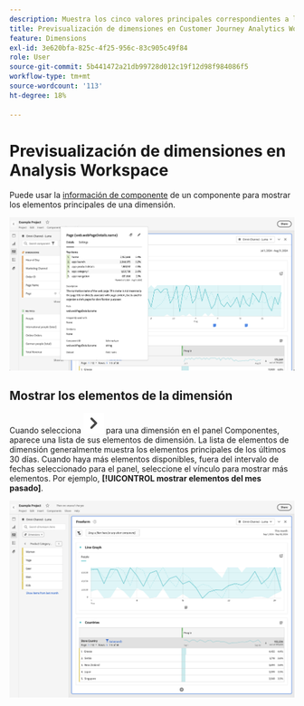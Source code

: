 ```yaml
---
description: Muestra los cinco valores principales correspondientes a las dimensiones que no sean temporales (y 15 valores para las temporales).
title: Previsualización de dimensiones en Customer Journey Analytics Workspace
feature: Dimensions
exl-id: 3e620bfa-825c-4f25-956c-83c905c49f84
role: User
source-git-commit: 5b441472a21db99728d012c19f12d98f984086f5
workflow-type: tm+mt
source-wordcount: '113'
ht-degree: 18%

---
```


# Previsualización de dimensiones en Analysis Workspace

Puede usar la [información de componente](/help/components/use-components-in-workspace.md#component-info) de un componente para mostrar los elementos principales de una dimensión.

![Información de componente](../assets/component-info.png)

<!--
Now, by default, we show dynamic values instead of static ones, with the option to turn them into static values. Other things to note:

* As your data updates, the dynamic dimension columns will update to show the current 5/15 dimension items.
* A dynamic dimension column that is copied or moved will become static.
* When hovering a static dimension column you will see a lock icon, indicating that the dimension is static.

![Dimension column popup highlighting the lock icon.](assets/dimension_static.png)

-->


## Mostrar los elementos de la dimensión

Cuando selecciona ![ChevronRight](/help/assets/icons/ChevronRight.svg) para una dimensión en el panel Componentes, aparece una lista de sus elementos de dimensión. La lista de elementos de dimensión generalmente muestra los elementos principales de los últimos 30 días. Cuando haya más elementos disponibles, fuera del intervalo de fechas seleccionado para el panel, seleccione el vínculo para mostrar más elementos. Por ejemplo, **[!UICONTROL mostrar elementos del mes pasado]**.

![Mostrar elementos de dimensión](assets/dimension-items.png)

